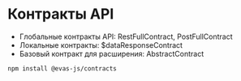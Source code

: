 # Контракты API

- Глобальные контракты API: RestFullContract, PostFullContract
- Локальные контракты: $dataResponseContract
- Базовый контракт для расширения: AbstractContract

```bash
npm install @evas-js/contracts
```
